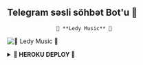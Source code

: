 <h2 align="centre">Telegram səsli söhbət Bot'u 🎵</h2>

                    🍁 **Ledy Music** 🍁
![🍁 Ledy Music 🍁](https://telegra.ph/file/e669d8ec6be16f4b7cc39.jpg)

</p>

<details>
<summary><b>🏹 HEROKU DEPLOY 🏹</b></summary>
<br>

[![Deploy](https://www.herokucdn.com/deploy/button.svg)](https://heroku.com/deploy?template=https://github.com/AzeMusic/LedyMusicBot)

  ------
<details>
<summary><b>📱 TELEGRAM 📱</b></summary>
<br>

<a href="https://t.me/ledyplaylist"><img src="https://img.shields.io/badge/Kanal%20Channel%3F-blue?&style=flat-?&logo=telegram" width=220px></a></p>
  ------
<a href="https://t.me/SOQrup"><img src="https://img.shields.io/badge/Dəstək%20Support%3F-blue?&style=?&logo=telegram" width=220px></a></p>
 __________________
 
<details>
<summary><b>Credits</b></summary>
<br>

  •[``MR AĞA``](https://github.com/AzeMusic)•
  
